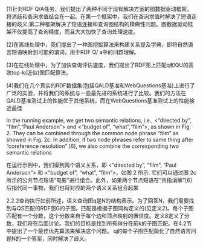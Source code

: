 (1)针对RDF Q/A任务，我们提出了两种不同于现有解决方案的图数据驱动框架，将消歧和查询求值结合在一起。在第一个框架中，我们在查询求值时解决了短语连接的歧义;第二种框架解决了短语连接和查询图结构的模糊性问题。图数据驱动框架不仅提高了查询精度，而且大大加快了查询处理速度。

(2)在离线处理中，我们提出了一种图挖掘算法来构建关系提及字典，即将自然语言短语映射到可能的谓词，用于RDF Q/ a中的问题理解。

(3)在在线处理中，为了加快查询评估速度，我们提出了RDF图上匹配q和QU的高效top-k(近似)图匹配算法。

(4)我们在几个真实的RDF数据集(包括QALD基准和WebQuestions基准)上进行了广泛的实验，并将我们的系统与一些最先进的系统进行了比较。我们的方法在QALD基准测试上的性能优于其他系统，而在WebQuestions基准测试上的性能接近最佳

In the running example, we get two semantic relations, i.e., <“directed by”, “film”,“Paul Anderson”> and <“budget of”, “what”,“film”>, as shown in Fig. 2.
They can be combined through the common node phrase “film” as showed in Fig. 2c. In addition, if two node phrases refer to same thing after “coreference resolution” [6], we also combine the corresponding two semantic relations

在运行示例中，我们得到两个语义关系，即 <“directed by”, “film”, “Paul Anderson”> 和 <“budget of”, “what”, “film”>，如图 2 所示. 它们可以通过图 2c 所示的公共节点短语“电影”进行组合。此外，如果两个节点短语在“共指消解”[6]后指代同一事物，我们也将对应的两个语义关系组合起来

2.2.2查询执行如前所述，语义查询图q是N的结构表示。为了回答N，我们需要找到与QS匹配的RDF图G的子图。匹配是根据子图同构定义的(见定义2)。每个子图匹配有一个分数，这个分数来自于每个边和顶点映射的置信度。定义8定义了分数，我们将在后面讨论。我们的目标是找到所有得分在前k的子图匹配。在4.2节中提出了一个最佳优先算法来解决这个问题。
q的每个子图匹配简化了自然语言问题N的一个答案，同时解决了歧义。